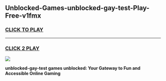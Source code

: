 
## Unblocked-Games-unblocked-gay-test-Play-Free-v1fmx
<h3>
<a href="https://premium76.site?title=unblocked-gay-test&ref=23A">CLICK TO PLAY</a></h3>
<hr>

<h3>
<a href="https://premium76.site?title=unblocked-gay-test&ref=23A">CLICK 2 PLAY</a>
  
</h3>

<a href="https://premium76.site?title=unblocked-gay-test&ref=23A"><img src="https://clearcache.store/games.png"></a>


**unblocked-gay-test games unblocked: Your Gateway to Fun and Accessible Online Gaming**
